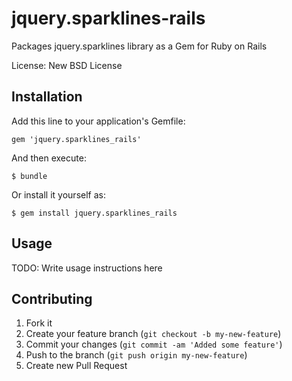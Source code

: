 jquery.sparklines-rails
=======================

Packages jquery.sparklines library as a Gem for Ruby on Rails

License: New BSD License

## Installation

Add this line to your application's Gemfile:

    gem 'jquery.sparklines_rails'

And then execute:

    $ bundle

Or install it yourself as:

    $ gem install jquery.sparklines_rails

## Usage

TODO: Write usage instructions here

## Contributing

1. Fork it
2. Create your feature branch (`git checkout -b my-new-feature`)
3. Commit your changes (`git commit -am 'Added some feature'`)
4. Push to the branch (`git push origin my-new-feature`)
5. Create new Pull Request


